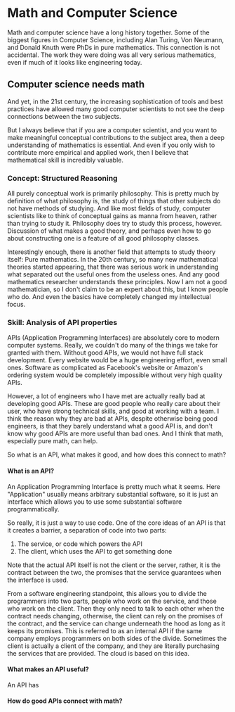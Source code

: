# Math and Computer Science

Math and computer science have a long history together. Some of the biggest figures in Computer Science, including Alan Turing, Von Neumann, and Donald Knuth were PhDs in pure mathematics. This connection is not accidental. The work they were doing was all very serious mathematics, even if much of it looks like engineering today.

## Computer science needs math

And yet, in the 21st century, the increasing sophistication of tools and best practices have allowed many good computer scientists to not see the deep connections between the two subjects.

But I always believe that if you are a computer scientist, and you want to make meaningful conceptual contributions to the subject area, then a deep understanding of mathematics is essential. And even if you only wish to contribute more empirical and applied work, then I believe that mathematical skill is incredibly valuable.  


### Concept: Structured Reasoning

All purely conceptual work is primarily philosophy. This is pretty much by definition of what philosophy is, the study of things that other subjects do not have methods of studying. And like most fields of study, computer scientists like to think of conceptual gains as manna from heaven, rather than trying to study it. Philosophy does try to study this process, however. Discussion of what makes a good theory, and perhaps even how to go about constructing one is a feature of all good philosophy classes.

Interestingly enough, there is another field that attempts to study theory itself: Pure mathematics. In the 20th century, so many new mathematical theories started appearing, that there was serious work in understanding what separated out the useful ones from the useless ones. And any good mathematics researcher understands these principles. Now I am not a good mathematician, so I don't claim to be an expert about this, but I know people who do. And even the basics have completely changed my intellectual focus.

### Skill: Analysis of API properties

APIs (Application Programming Interfaces) are absolutely core to modern computer systems. Really, we couldn't do many of the things we take for granted with them. Without good APIs, we would not have full stack development. Every website would be a huge engineering effort, even small ones. Software as complicated as Facebook's website or Amazon's ordering system would be completely impossible without very high quality APIs.

However, a lot of engineers who I have met are actually really bad at developing good APIs. These are good people who really care about their user, who have strong technical skills, and good at working with a team. I think the reason why they are bad at APIs, despite otherwise being good engineers, is that they barely understand what a good API is, and don't know why good APIs are more useful than bad ones. And I think that math, especially pure math, can help.

So what is an API, what makes it good, and how does this connect to math?

#### What is an API?

An Application Programming Interface is pretty much what it seems. Here "Application" usually means arbitrary substantial software, so it is just an interface which allows you to use some substantial software programmatically.

So really, it is just a way to use code. One of the core ideas of an API is that it creates a barrier, a separation of code into two parts:

1. The service, or code which powers the API
2. The client, which uses the API to get something done

Note that the actual API itself is not the client or the server, rather, it is the contract between the two, the promises that the service guarantees when the interface is used.

From a software engineering standpoint, this allows you to divide the programmers into two parts, people who work on the service, and those who work on the client. Then they only need to talk to each other when the contract needs changing, otherwise, the client can rely on the promises of the contract, and the service can change underneath the hood as long as it keeps its promises.
This is referred to as an internal API if the same company employs programmers on both sides of the divide.
Sometimes the client is actually a client of the company, and they are literally purchasing the services that are provided. The cloud is based on this idea.

#### What makes an API useful?

An API has

#### How do good APIs connect with math?
